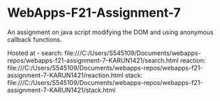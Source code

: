# WebApps-F21-Assignment-7
An assignment on java script modifying the DOM and using anonymous callback functions.

Hosted at - search: file:///C:/Users/S545109/Documents/webapps-repos/webapps-f21-assignment-7-KARUN1421/search.html
           reaction: file:///C:/Users/S545109/Documents/webapps-repos/webapps-f21-assignment-7-KARUN1421/reaction.html 
            stack: file:///C:/Users/S545109/Documents/webapps-repos/webapps-f21-assignment-7-KARUN1421/stack.html

           